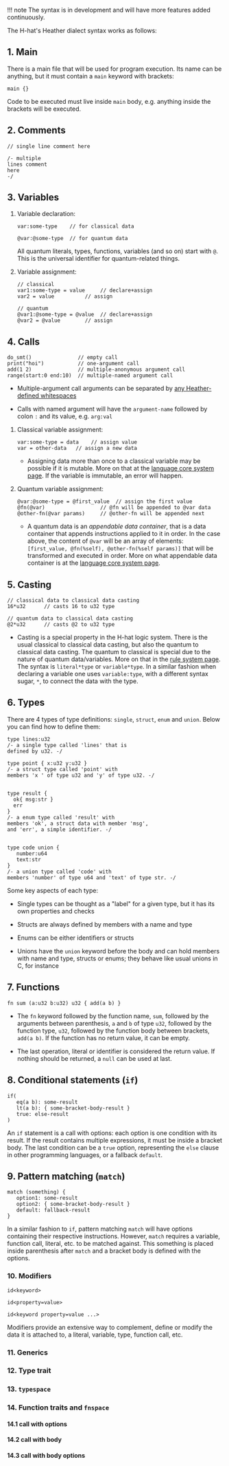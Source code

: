 

!!! note
    The syntax is in development and will have more features added continuously.


The H-hat's Heather dialect syntax works as follows:

## 1. Main
There is a main file that will be used for program execution. Its name can be anything, but it must contain a `main` keyword with brackets:

```
main {}
```

Code to be executed must live inside `main` body, e.g. anything inside the brackets will be executed.

## 2. Comments

```
// single line comment here

/- multiple
lines comment
here
-/
```

## 3. Variables

1. Variable declaration:
   ```
   var:some-type    // for classical data

   @var:@some-type  // for quantum data
   ```
      All quantum literals, types, functions, variables (and so on) start with `@`. This is the universal identifier for quantum-related things.

2. Variable assignment:
   ```
   // classical
   var1:some-type = value     // declare+assign
   var2 = value          // assign

   // quantum
   @var1:@some-type = @value  // declare+assign
   @var2 = @value        // assign
   ```

## 4. Calls

```
do_smt()               // empty call
print("hoi")           // one-argument call
add(1 2)               // multiple-anonymous argument call
range(start:0 end:10)  // multiple-named argument call
```

- Multiple-argument call arguments can be separated by [any Heather-defined whitespaces](index.md#features)

- Calls with named argument will have the `argument-name` followed by colon `:` and its value, e.g. `arg:val`

1. Classical variable assignment:
   ```
   var:some-type = data    // assign value
   var = other-data   // assign a new data
   ```
      - Assigning data more than once to a classical variable may be possible if it is mutable. More on that at the [language core system page](../../core/index.md). If the variable is immutable, an error will happen.

2. Quantum variable assignment:
   ```
   @var:@some-type = @first_value  // assign the first value
   @fn(@var)                  // @fn will be appended to @var data
   @other-fn(@var params)     // @other-fn will be appended next
   ```
      - A quantum data is an _appendable data container_, that is a data container that appends instructions applied to it in order. In the case above, the content of `@var` will be an array of elements: `[first_value, @fn(%self), @other-fn(%self params)]` that will be transformed and executed in order. More on what appendable data container is at the [language core system page](../../core/index.md).

## 5. Casting

```
// classical data to classical data casting
16*u32      // casts 16 to u32 type

// quantum data to classical data casting
@2*u32      // casts @2 to u32 type
```
   - Casting is a special property in the H-hat logic system. There is the usual classical to classical data casting, but also the quantum to classical data casting. The quantum to classical is special due to the nature of quantum data/variables. More on that in the [rule system page](../../rule_system.md). The syntax is `literal*type` or `variable*type`. In a similar fashion when declaring a variable one uses `variable:type`, with a different syntax sugar, `*`, to connect the data with the type.

## 6. Types

There are 4 types of type definitions: `single`, `struct`, `enum` and `union`. Below you can find how to define them:

```
type lines:u32
/- a single type called 'lines' that is
defined by u32. -/

type point { x:u32 y:u32 }
/- a struct type called 'point' with 
members 'x ' of type u32 and 'y' of type u32. -/


type result { 
  ok{ msg:str }
  err 
}
/- a enum type called 'result' with 
members 'ok', a struct data with member 'msg',
and 'err', a simple identifier. -/

 
type code union { 
   number:u64
   text:str
}
/- a union type called 'code' with
members 'number' of type u64 and 'text' of type str. -/
```

Some key aspects of each type:

 - Single types can be thought as a "label" for a given type, but it has its own properties and checks

 - Structs are always defined by members with a name and type
 
 - Enums can be either identifiers or structs
 
 - Unions have the `union` keyword before the body and can hold members with name and type, structs or enums; they behave like usual unions in C, for instance

## 7. Functions


```
fn sum (a:u32 b:u32) u32 { add(a b) }
```

- The `fn` keyword followed by the function name, `sum`, followed by the arguments between parenthesis, `a` and `b` of type `u32`, followed by the function type, `u32`, followed by the function body between brackets, `add(a b)`. If the function has no return value, it can be empty.

- The last operation, literal or identifier is considered the return value. If nothing should be returned, a `null` can be used at last.

## 8. Conditional statements (`if`)


```
if(
   eq(a b): some-result
   lt(a b): { some-bracket-body-result }
   true: else-result 
)
```

An `if` statement is a call with options: each option is one condition with its result. If the result contains multiple expressions, it must be inside a bracket body. The last condition can be a `true` option, representing the `else` clause in other programming languages, or a fallback `default`.

## 9. Pattern matching (`match`)


```
match (something) {
   option1: some-result
   option2: { some-bracket-body-result }
   default: fallback-result
}
```

In a similar fashion to `if`, pattern matching `match` will have options containing their respective instructions. However, `match` requires a variable, function call, literal, etc. to be matched against. This something is placed inside parenthesis after `match` and a bracket body is defined with the options.


### 10. Modifiers

```
id<keyword>

id<property=value>

id<keyword property=value ...>
```

Modifiers provide an extensive way to complement, define or modify the data it is attached to, a literal, variable, type, function call, etc.


### 11. Generics


### 12. Type trait


### 13. `typespace`


### 14. Function traits and `fnspace`

#### 14.1 call with options


#### 14.2 call with body


#### 14.3 call with body options

